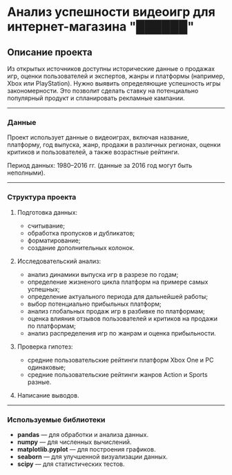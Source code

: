 # Анализ успешности видеоигр для интернет-магазина "██████"

## Описание проекта
Из открытых источников доступны исторические данные о продажах игр, оценки пользователей и экспертов, жанры и платформы (например, Xbox или PlayStation). Нужно выявить определяющие успешность игры закономерности. Это позволит сделать ставку на потенциально популярный продукт и спланировать рекламные кампании.

---

### Данные
Проект использует данные о видеоиграх, включая название, платформу, год выпуска, жанр, продажи в различных регионах, оценки критиков и пользователей, а также возрастные рейтинги.

Период данных: 1980–2016 гг. (данные за 2016 год могут быть неполными).

---

### Структура проекта
1. Подготовка данных:
    - считывание;
    - обработка пропусков и дубликатов;
    - форматирование;
    - создание дополнительных колонок.
    
    
2. Исследовательский анализ:
    - анализ динамики выпуска игр в разрезе по годам;
    - определение жизненого цикла платформ на примере самых успешных;
    - определение актуального периода для дальнейшей работы;
    - выбор потенциально прибыльных платформ;
    - анализ глобальных продаж игр в разбивке по платформам;
    - оценка влияния отзывов пользователей и критиков на продажи по платформам;
    - анализ распределения игр по жанрам и оценка прибыльности.
    
    
3. Проверка гипотез:
     - средние пользовательские рейтинги платформ Xbox One и PC одинаковые;
     - средние пользовательские рейтинги жанров Action и Sports разные.


4. Написание выводов.
---

### Используемые библиотеки
* **pandas** — для обработки и анализа данных.
* **numpy** — для численных вычислений.
* **matplotlib.pyplot** — для построения графиков.
* **seaborn** — для улучшенной визуализации данных.
* **scipy** — для статистических тестов.